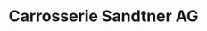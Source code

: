 ---
title: "Carrosserie Sandtner AG"
url: /pfaeffikon-zh/carrosserie-sandtner-ag/
shop: Autowerkstatt
---